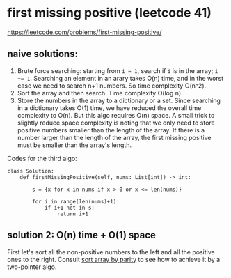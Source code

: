 # first missing positive (leetcode 41)

https://leetcode.com/problems/first-missing-positive/

## naive solutions: 

1. Brute force searching: starting from `i = 1`, search if `i` is in the array; `i += 1`. 
Searching an element in an arary takes O(n) time, and in the worst case we need to search n+1 numbers. So time complexity O(n^2).
2. Sort the array and then search. Time complexity O(log n).
3. Store the numbers in the array to a dictionary or a set. Since searching in a dictionary takes O(1) time, we have reduced the overall
time complexity to O(n). But this algo requires O(n) space. A small trick to slightly reduce space complexity is noting that we only need to
store positive numbers smaller than the length of the array. If there is a number larger than the length of the array, the first missing positive
must be smaller than the array's length.

Codes for the third algo:

```
class Solution:
    def firstMissingPositive(self, nums: List[int]) -> int:
        
        s = {x for x in nums if x > 0 or x <= len(nums)}
               
        for i in range(len(nums)+1):
            if i+1 not in s:
                return i+1
```

## solution 2: O(n) time + O(1) space

First let's sort all the non-positive numbers to the left and all the positive ones to the right. 
Consult [sort array by parity](/leetcode/sort_array_by_parity.md) to see how to achieve it by a two-pointer algo.

